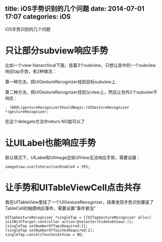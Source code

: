 title: iOS手势识别的几个问题
date: 2014-07-01 17:07
categories: iOS 
---
iOS手势识别的几个问题
<!--more-->

# 只让部分subview响应手势

比如一个view hierarchical下面，挂着3个subview，只想让其中的一个subview响应tap手势，有2种做法：

第一种方法，把UIGestureRecognizer挂到目标subview上

第二种方法，把UIGestureRecognizer挂到父view上，然后让另外2个subview不响应：

```
- (BOOL)gestureRecognizerShouldBegin:(UIGestureRecognizer *)gestureRecognizer;
```

在这个delegate方法中return NO就可以了

# 让UILabel也能响应手势

默认情况下，UILabel和UIImage这些UIView无法响应手势，需要设置：

```
imageView.userInteractionEnabled = YES;
```

# 让手势和UITableViewCell点击共存

我在UITableView里挂了一个UIGestureRecognizer，结果发现手势识别覆盖了TableCell的触摸响应事件，需要设置“事件冒泡”

```
UITapGestureRecognizer *singleTap = [[UITapGestureRecognizer alloc] initWithTarget:controller action:@selector(hideSubViews:)];
[singleTap setNumberOfTapsRequired:1];
[singleTap setNumberOfTouchesRequired:1];
singleTap.cancelsTouchesInView = NO;
```